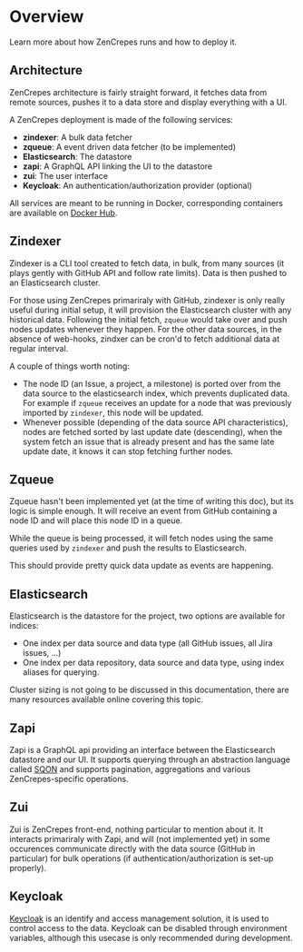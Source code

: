 # Overview

Learn more about how ZenCrepes runs and how to deploy it.

## Architecture

ZenCrepes architecture is fairly straight forward, it fetches data from remote sources, pushes it to a data store and display everything with a UI.

A ZenCrepes deployment is made of the following services:

- **zindexer**: A bulk data fetcher
- **zqueue**: A event driven data fetcher (to be implemented)
- **Elasticsearch**: The datastore
- **zapi**: A GraphQL API linking the UI to the datastore
- **zui**: The user interface
- **Keycloak**: An authentication/authorization provider (optional)

<ImageZoom 
  src="./images/zencrepes-architecture.png" 
  :border="true" 
  width="800"
/>

All services are meant to be running in Docker, corresponding containers are available on [Docker Hub](https://hub.docker.com/orgs/zencrepes/repositories).

## Zindexer

Zindexer is a CLI tool created to fetch data, in bulk, from many sources (it plays gently with GitHub API and follow rate limits). Data is then pushed to an Elasticsearch cluster.

For those using ZenCrepes primariraly with GitHub, zindexer is only really useful during initial setup, it will provision the Elasticsearch cluster with any historical data. Following the initial fetch, `zqueue` would take over and push nodes updates whenever they happen.
For the other data sources, in the absence of web-hooks, zindxer can be cron'd to fetch additional data at regular interval.

A couple of things worth noting:

- The node ID (an Issue, a project, a milestone) is ported over from the data source to the elasticsearch index, which prevents duplicated data. For example if `zqueue` receives an update for a node that was previously imported by `zindexer`, this node will be updated.
- Whenever possible (depending of the data source API characteristics), nodes are fetched sorted by last update date (descending), when the system fetch an issue that is already present and has the same late update date, it knows it can stop fetching further nodes.

## Zqueue

Zqueue hasn't been implemented yet (at the time of writing this doc), but its logic is simple enough. It will receive an event from GitHub containing a node ID and will place this node ID in a queue.

While the queue is being processed, it will fetch nodes using the same queries used by `zindexer` and push the results to Elasticsearch.

This should provide pretty quick data update as events are happening.

## Elasticsearch

Elasticsearch is the datastore for the project, two options are available for indices:

- One index per data source and data type (all GitHub issues, all Jira issues, ...)
- One index per data repository, data source and data type, using index aliases for querying.

Cluster sizing is not going to be discussed in this documentation, there are many resources available online covering this topic.

## Zapi

Zapi is a GraphQL api providing an interface between the Elasticsearch datastore and our UI. It supports querying through an abstraction language called [SQON](https://arranger.readthedocs.io/en/latest/src/sqon.html) and supports pagination, aggregations and various ZenCrepes-specific operations.

## Zui

Zui is ZenCrepes front-end, nothing particular to mention about it. It interacts primariraly with Zapi, and will (not implemented yet) in some occurences communicate directly with the data source (GitHub in particular) for bulk operations (if authentication/authorization is set-up properly).

## Keycloak

[Keycloak](https://www.keycloak.org/) is an identify and access management solution, it is used to control access to the data. Keycloak can be disabled through environment variables, although this usecase is only recommended during development.
